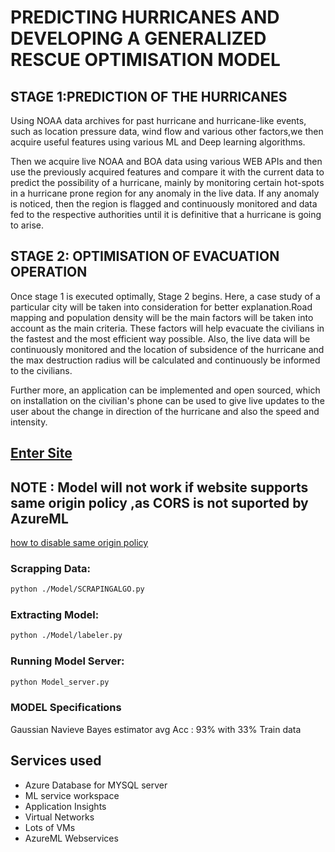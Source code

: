 # PREDICTING HURRICANES AND DEVELOPING A GENERALIZED RESCUE OPTIMISATION MODEL



## STAGE 1:PREDICTION OF THE HURRICANES 
Using NOAA data archives for past hurricane and hurricane-like events, such as location pressure data, wind flow and various other factors,we then acquire useful features using various ML and Deep learning algorithms. 

Then we acquire live NOAA and BOA data using various WEB APIs and then use the previously acquired features and compare it with the current data to predict the possibility of a hurricane, mainly by monitoring certain hot-spots in a hurricane prone region for any anomaly in the live data. 
If any anomaly is noticed, then the region is flagged and continuously monitored and data fed to the respective authorities until it is definitive that a hurricane is going to arise. 

## STAGE 2: OPTIMISATION OF EVACUATION OPERATION
Once stage 1 is executed optimally, Stage 2 begins. Here, a case study of a particular city will be taken into consideration for better explanation.Road mapping and population density will be the main factors will be taken into account as the main criteria. These factors will help evacuate the civilians in the fastest and the most efficient way possible. Also, the live data will be continuously monitored and the location of subsidence of the hurricane and the max destruction radius will be calculated and continuously be informed to the civilians. 

Further more, an application can be implemented and open sourced, which on installation on the civilian's phone can be used to give live updates to the user about the change in direction of the hurricane and also the speed and intensity.

## [Enter Site](https://naturaldisasterprediction.azurewebsites.net)
## NOTE : Model will not work if website supports same origin policy ,as CORS is not suported by AzureML
[how to disable same origin policy](https://stackoverflow.com/questions/3102819/disable-same-origin-policy-in-chrome#6083677)

### Scrapping Data:

```bash
python ./Model/SCRAPINGALGO.py
```

### Extracting Model:

```bash
python ./Model/labeler.py
```
### Running Model Server:

```bash
python Model_server.py
```

### MODEL Specifications 
Gaussian Navieve Bayes estimator 
avg Acc : 93%  with 33% Train data 

## Services used 
* Azure Database for MYSQL server
* ML service workspace
* Application Insights
* Virtual Networks
* Lots of VMs
* AzureML Webservices 








